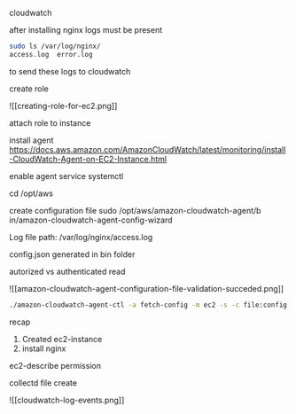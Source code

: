 cloudwatch

after installing nginx logs must be present
```sh
sudo ls /var/log/nginx/
access.log  error.log
```


to send these logs to cloudwatch

create role

![[creating-role-for-ec2.png]]

attach role to instance

install agent
https://docs.aws.amazon.com/AmazonCloudWatch/latest/monitoring/install-CloudWatch-Agent-on-EC2-Instance.html

enable agent service
systemctl 

cd /opt/aws

create configuration file
 sudo /opt/aws/amazon-cloudwatch-agent/b
in/amazon-cloudwatch-agent-config-wizard

Log file path:
/var/log/nginx/access.log

config.json generated in bin folder



autorized vs authenticated read

![[amazon-cloudwatch-agent-configuration-file-validation-succeded.png]]

```sh
./amazon-cloudwatch-agent-ctl -a fetch-config -m ec2 -s -c file:config.json
```
recap
1. Created ec2-instance
2. install nginx

ec2-describe permission

collectd file create

![[cloudwatch-log-events.png]]